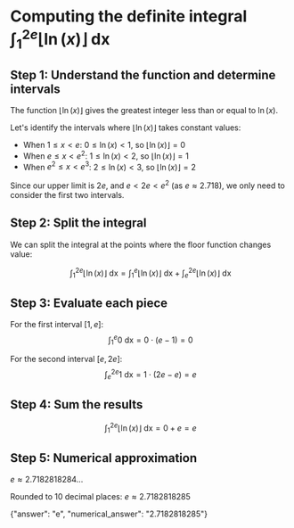 # Computing the definite integral $\int_1^{2e}\lfloor\ln(x)\rfloor\text{ dx}$

## Step 1: Understand the function and determine intervals

The function $\lfloor\ln(x)\rfloor$ gives the greatest integer less than or equal to $\ln(x)$. 

Let's identify the intervals where $\lfloor\ln(x)\rfloor$ takes constant values:
- When $1 \leq x < e$: $0 \leq \ln(x) < 1$, so $\lfloor\ln(x)\rfloor = 0$
- When $e \leq x < e^2$: $1 \leq \ln(x) < 2$, so $\lfloor\ln(x)\rfloor = 1$
- When $e^2 \leq x < e^3$: $2 \leq \ln(x) < 3$, so $\lfloor\ln(x)\rfloor = 2$

Since our upper limit is $2e$, and $e < 2e < e^2$ (as $e \approx 2.718$), we only need to consider the first two intervals.

## Step 2: Split the integral

We can split the integral at the points where the floor function changes value:

$$\int_1^{2e}\lfloor\ln(x)\rfloor\text{ dx} = \int_1^{e}\lfloor\ln(x)\rfloor\text{ dx} + \int_e^{2e}\lfloor\ln(x)\rfloor\text{ dx}$$

## Step 3: Evaluate each piece

For the first interval $[1, e]$:
$$\int_1^{e}0\text{ dx} = 0 \cdot (e - 1) = 0$$

For the second interval $[e, 2e]$:
$$\int_e^{2e}1\text{ dx} = 1 \cdot (2e - e) = e$$

## Step 4: Sum the results

$$\int_1^{2e}\lfloor\ln(x)\rfloor\text{ dx} = 0 + e = e$$

## Step 5: Numerical approximation

$e \approx 2.7182818284...$

Rounded to 10 decimal places: $e \approx 2.7182818285$

{"answer": "e", "numerical_answer": "2.7182818285"}